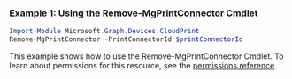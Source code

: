 ### Example 1: Using the Remove-MgPrintConnector Cmdlet
```powershell
Import-Module Microsoft.Graph.Devices.CloudPrint
Remove-MgPrintConnector -PrintConnectorId $printConnectorId
```
This example shows how to use the Remove-MgPrintConnector Cmdlet.
To learn about permissions for this resource, see the [permissions reference](/graph/permissions-reference).
